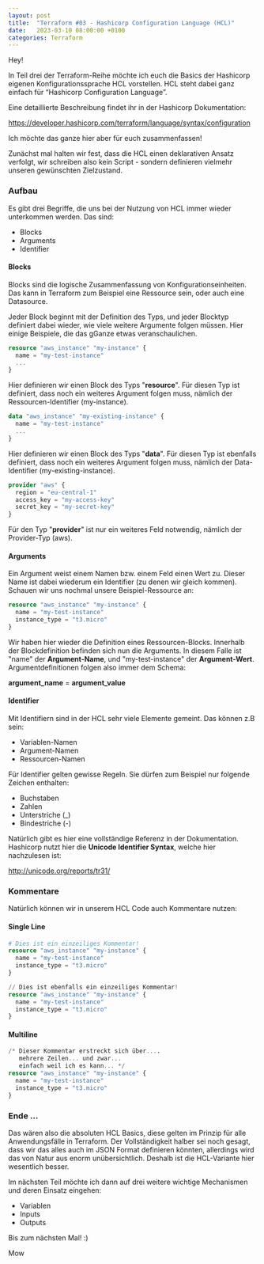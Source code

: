 ```yaml
---
layout: post
title:  "Terraform #03 - Hashicorp Configuration Language (HCL)"
date:   2023-03-10 08:00:00 +0100
categories: Terraform
---
```


Hey!

In Teil drei der Terraform-Reihe möchte ich euch die Basics der Hashicorp eigenen Konfigurationssprache HCL vorstellen. HCL steht dabei ganz einfach für “Hashicorp Configuration Language”.

Eine detaillierte Beschreibung findet ihr in der Hashicorp Dokumentation:

https://developer.hashicorp.com/terraform/language/syntax/configuration

Ich möchte das ganze hier aber für euch zusammenfassen!

Zunächst mal halten wir fest, dass die HCL einen deklarativen Ansatz verfolgt, wir schreiben also kein Script - sondern definieren vielmehr unseren gewünschten Zielzustand.

<!-- excerpt-end -->

### Aufbau

Es gibt drei Begriffe, die uns bei der Nutzung von HCL immer wieder unterkommen werden. Das sind:

* Blocks
* Arguments
* Identifier

#### Blocks
Blocks sind die logische Zusammenfassung von Konfigurationseinheiten. Das kann in Terraform zum Beispiel eine Ressource sein, oder auch eine Datasource.

Jeder Block beginnt mit der Definition des Typs, und jeder Blocktyp definiert dabei wieder, wie viele weitere Argumente folgen müssen. Hier einige Beispiele, die das gGanze etwas veranschaulichen.

```terraform
resource "aws_instance" "my-instance" {
  name = "my-test-instance"
  ...
}
```
Hier definieren wir einen Block des Typs "**resource**". Für diesen Typ ist definiert, dass noch ein weiteres Argument folgen muss, nämlich der Ressourcen-Identifier (my-instance).

```terraform
data "aws_instance" "my-existing-instance" {
  name = "my-test-instance"
  ...
}
```
Hier definieren wir einen Block des Typs "**data**". Für diesen Typ ist ebenfalls definiert, dass noch ein weiteres Argument folgen muss, nämlich der Data-Identifier (my-existing-instance).


```terraform
provider "aws" {
  region = "eu-central-1"
  access_key = "my-access-key"
  secret_key = "my-secret-key"
}
```

Für den Typ "**provider**" ist nur ein weiteres Feld notwendig, nämlich der Provider-Typ (aws).

#### Arguments

Ein Argument weist einem Namen bzw. einem Feld einen Wert zu. Dieser Name ist dabei wiederum ein Identifier (zu denen wir gleich kommen). Schauen wir uns nochmal unsere Beispiel-Ressource an:

```terraform
resource "aws_instance" "my-instance" {
  name = "my-test-instance"
  instance_type = "t3.micro"
}
```

Wir haben hier wieder die Definition eines Ressourcen-Blocks. Innerhalb der Blockdefinition befinden sich nun die Arguments. In diesem Falle ist "name" der **Argument-Name**, und "my-test-instance" der
**Argument-Wert**. Argumentdefinitionen folgen also immer dem Schema: 

**argument_name** = **argument_value**

#### Identifier

Mit Identifiern sind in der HCL sehr viele Elemente gemeint. Das können z.B sein:

* Variablen-Namen
* Argument-Namen
* Ressourcen-Namen

Für Identifier gelten gewisse Regeln. Sie dürfen zum Beispiel nur folgende Zeichen enthalten:

* Buchstaben
* Zahlen
* Unterstriche (_)
* Bindestriche (-)

Natürlich gibt es hier eine vollständige Referenz in der Dokumentation. Hashicorp nutzt hier die **Unicode Identifier Syntax**, welche hier nachzulesen ist:

http://unicode.org/reports/tr31/


### Kommentare
Natürlich können wir in unserem HCL Code auch Kommentare nutzen:


#### Single Line
```terraform
# Dies ist ein einzeiliges Kommentar!
resource "aws_instance" "my-instance" {
  name = "my-test-instance"
  instance_type = "t3.micro"
}

// Dies ist ebenfalls ein einzeiliges Kommentar!
resource "aws_instance" "my-instance" {
  name = "my-test-instance"
  instance_type = "t3.micro"
}
```

#### Multiline
```terraform
/* Dieser Kommentar erstreckt sich über....
   mehrere Zeilen... und zwar...
   einfach weil ich es kann... */
resource "aws_instance" "my-instance" {
  name = "my-test-instance"
  instance_type = "t3.micro"
}

```


### Ende ...

Das wären also die absoluten HCL Basics, diese gelten im Prinzip für alle Anwendungsfälle in Terraform. Der Vollständigkeit halber sei noch gesagt, dass wir das alles auch im JSON Format definieren könnten, allerdings wird das von Natur aus enorm unübersichtlich. Deshalb ist die HCL-Variante hier wesentlich besser.

Im nächsten Teil möchte ich dann auf drei weitere wichtige Mechanismen und deren Einsatz eingehen:

* Variablen
* Inputs
* Outputs



Bis zum nächsten Mal! :)

Mow








